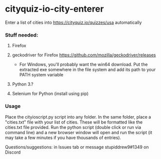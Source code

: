 # cityquiz-io-city-enterer

Enter a list of cities into https://cityquiz.io/quizzes/usa automatically

### Stuff needed:

1. Firefox

2. geckodriver for Firefox https://github.com/mozilla/geckodriver/releases
   * For Windows, you'll probably want the win64 download. Put the extracted exe somewhere in the file system and add its path to your PATH system variable

3. Python 3.?

4. Selenium for Python (install using pip)

### Usage

Place the cityioscript.py script into any folder. In the same folder, place a "cities.txt" file with your list of cities. These will be formatted like the cities.txt file provided. Run the python script (double click or run via command line) and a new browser window will open and run the script (it may take a few minutes if you have thousands of entries).

Questions/suggestions: in Issues tab or message stupiddrew9#1349 on Discord
